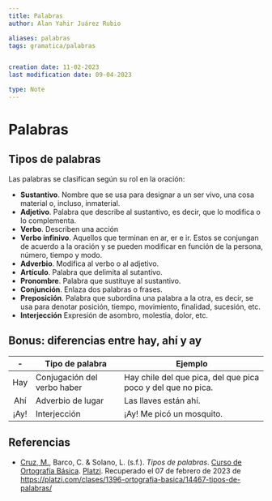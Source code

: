 ```yaml
---
title: Palabras
author: Alan Yahir Juárez Rubio

aliases: palabras
tags: gramatica/palabras


creation date: 11-02-2023
last modification date: 09-04-2023

type: Note
---
```


# Palabras

## Tipos de palabras

Las palabras se clasifican según su rol en la oración:

- **Sustantivo**. Nombre que se usa para designar a un ser vivo, una cosa material o, incluso, inmaterial.
- **Adjetivo**. Palabra que describe al sustantivo, es decir, que lo modifica o lo complementa.
- **Verbo**. Describen una acción
- **Verbo infinivo**. Aquellos que terminan en ar, er e ir. Estos se conjungan de acuerdo a la oración y se pueden modificar en función de la persona, número, tiempo y modo.
- **Adverbio**. Modifica al verbo o al adjetivo. 
- **Artículo**. Palabra que delimita al sutantivo.
- **Pronombre**. Palabra que sustituye al sustantivo.
- **Conjunción**. Enlaza dos palabras o frases.
- **Preposición**. Palabra que subordina una palabra a la otra, es decir, se usa para denotar posición, tiempo, movimiento, finalidad, sucesión, etc.
- **Interjección** Expresión de asombro, molestia, dolor, etc.


## Bonus: diferencias entre hay, ahí y ay

|  -   | Tipo de palabra             | Ejemplo                                                       |
|:----:| --------------------------- | ------------------------------------------------------------- |
| Hay  | Conjugación del verbo haber | Hay chile del que pica, del que pica poco y del  que no pica. |
| Ahí  | Adverbio de lugar           | Las llaves están ahí.                                         |
| ¡Ay! | Interjección                | ¡Ay! Me picó un mosquito.                                     |

<div style="page-break-after: always;"></div>

## Referencias

- [Cruz, M.](https://platzi.com/profesores/mariandrea-cruz/), Barco, C. & Solano, L. (s.f.). _Tipos de palabras_. [Curso de Ortografía Básica](https://platzi.com/cursos/ortografia-basica/). [Platzi](https://platzi.com/home). Recuperado el 07 de febrero de 2023 de https://platzi.com/clases/1396-ortografia-basica/14467-tipos-de-palabras/

<!-- https://educalingo.com/es/dic-fr/indice -->